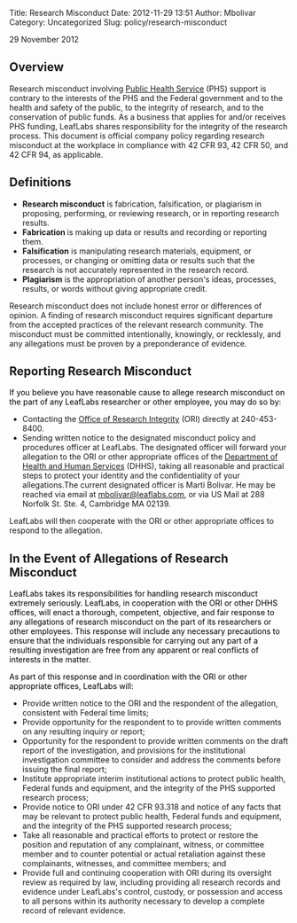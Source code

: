 Title: Research Misconduct
Date: 2012-11-29 13:51
Author: Mbolivar
Category: Uncategorized
Slug: policy/research-misconduct

29 November 2012
<h2>Overview</h2>
<span id="internal-source-marker_0.9579798097256571">Research misconduct involving <a href="http://www.usphs.gov/">Public Health Service</a> (PHS) support is contrary to the interests of the PHS and the Federal government and to the health and safety of the public, to the integrity of research, and to the conservation of public funds. As a business that applies for and/or receives PHS funding, LeafLabs shares responsibility for the integrity of the research process. This document is official company policy regarding research misconduct at the workplace in compliance with 42 CFR 93, 42 CFR 50, and 42 CFR 94, as applicable.</span>

<h2>Definitions</h2>
<ul>
	<li><strong>Research misconduct</strong> is fabrication, falsification, or plagiarism in proposing, performing, or reviewing research, or in reporting research results.</li>
	<li><strong>Fabrication </strong>is making up data or results and recording or reporting them.</li>
	<li><strong>Falsification</strong> is manipulating research materials, equipment, or processes, or changing or omitting data or results such that the research is not accurately represented in the research record.</li>
	<li><span style="font-weight: bold;">Plagiarism</span> is the appropriation of another person's ideas, processes, results, or words without giving appropriate credit.</li>
</ul>

<span id="internal-source-marker_0.9579798097256571">Research misconduct does not include honest error or differences of opinion. A finding of research misconduct requires significant departure from the accepted practices of the relevant research community. The misconduct must be committed intentionally, knowingly, or recklessly, and any allegations must be proven by a preponderance of evidence.</span>
<h2>Reporting Research Misconduct</h2>
<span style="color: #000000;">If you believe you have reasonable cause to allege research misconduct on the part of any LeafLabs researcher or other employee, you may do so by:</span>
<ul>
	<li>Contacting the <a href="http://www.ori.dhhs.gov/">Office of Research Integrity</a> (ORI) directly at 240-453-8400.</li>
	<li>Sending written notice to the designated misconduct policy and procedures officer at LeafLabs. The designated officer will forward your allegation to the ORI or other appropriate offices of the <a href="http://www.hhs.gov/">Department of Health and Human Services</a> (DHHS), taking all reasonable and practical steps to protect your identity and the confidentiality of your allegations.The current designated officer is Marti Bolivar. He may be reached via email at <a href="mailto:mbolivar@leaflabs.com">mbolivar@leaflabs.com</a>, or via US Mail at 288 Norfolk St. Ste. 4, Cambridge MA 02139.</li>
</ul>
LeafLabs will then cooperate with the ORI or other appropriate offices to respond to the allegation.

<span style="color: #000000;"> </span>
<h2>In the Event of Allegations of Research Misconduct</h2>
<span style="color: #000000;">LeafLabs takes its responsibilities for handling research misconduct extremely seriously. LeafLabs, in cooperation with the ORI or other DHHS offices, will enact a thorough, competent, objective, and fair response to any allegations of research misconduct on the part of its researchers or other employees. This response will include any necessary precautions to ensure that the individuals responsible for carrying out any part of a resulting investigation are free from any apparent or real conflicts of interests in the matter.</span>

<span style="color: #000000;">As part of this response and in coordination with the ORI or other appropriate offices, LeafLabs will:</span>
<ul>
	<li>Provide written notice to the ORI and the respondent of the allegation, consistent with Federal time limits;</li>
	<li>Provide opportunity for the respondent to to provide written comments on any resulting inquiry or report;</li>
	<li>Opportunity for the respondent to provide written comments on the draft report of the investigation, and provisions for the institutional investigation committee to consider and address the comments before issuing the final report;</li>
	<li>Institute appropriate interim institutional actions to protect public health, Federal funds and equipment, and the integrity of the PHS supported research process;</li>
	<li>Provide notice to ORI under 42 CFR 93.318 and notice of any facts that may be relevant to protect public health, Federal funds and equipment, and the integrity of the PHS supported research process;</li>
	<li>Take all reasonable and practical efforts to protect or restore the position and reputation of any complainant, witness, or committee member and to counter potential or actual retaliation against these complainants, witnesses, and committee members; and</li>
	<li>Provide full and continuing cooperation with ORI during its oversight review as required by law, including providing all research records and evidence under LeafLabs's control, custody, or possession and access to all persons within its authority necessary to develop a complete record of relevant evidence.</li>
</ul>

